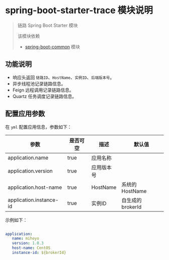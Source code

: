 # spring-boot-starter-trace 模块说明

> 链路 Spring Boot Starter 模块
>
> 该模块依赖
> * [spring-boot-common](../spring-boot-common/README.md) 模块

## 功能说明

* 响应头返回 `链路ID`、`HostName`、`实例ID`、`后端版本号`。
* 异步线程池记录链路信息。
* Feign 远程调用记录链路信息。
* Quartz 任务调度记录链路信息。

## 配置应用参数

在 `yml` 配置应用信息，参数如下：

|参数|是否可空|描述|默认值|
|---|---|---|---|
|application.name|true|应用名称||
|application.version|true|应用版本号||
|application.host-name|true|HostName|系统的 HostName|
|application.instance-id|true|实例ID|自生成的 brokerId|

示例如下：

```yml

application:
   name: mihoyo
   version: 1.0.3
   host-name: CentOS
   instance-id: ${brokerId}

```
